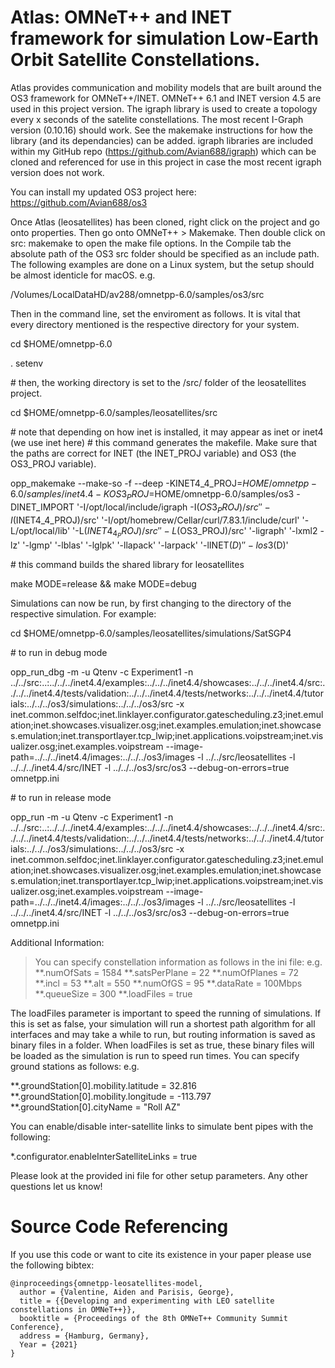 # **Atlas**: OMNeT++ and INET framework for simulation Low-Earth Orbit Satellite Constellations.

Atlas provides communication and mobility models that are built around the OS3 framework for OMNeT++/INET. OMNeT++ 6.1 and INET version 4.5 are used in this project version. The igraph library is used to create a topology every x seconds of the satelite constellations. The most recent I-Graph version (0.10.16) should work. See the makemake instructions for how the library (and its dependancies) can be added. igraph libraries are included within my GitHub repo (https://github.com/Avian688/igraph) which can be cloned and referenced for use in this project in case the most recent igraph version does not work.

You can install my updated OS3 project here:
https://github.com/Avian688/os3

Once Atlas (leosatellites) has been cloned, right click on the project and go onto properties. Then go onto OMNeT++ > Makemake. Then double click on src: makemake to open the make file options. In the Compile tab the absolute path of the OS3 src folder should be specified as an include path. The following examples are done on a Linux system, but the setup should be almost identicle for macOS. e.g.

/Volumes/LocalDataHD/av288/omnetpp-6.0/samples/os3/src

Then in the command line, set the enviroment as follows. It is vital that every directory mentioned is the respective directory for your system.

cd $HOME/omnetpp-6.0

. setenv

\# then, the working directory is set to the /src/ folder of the leosatellites project.

cd $HOME/omnetpp-6.0/samples/leosatellites/src

\# note that depending on how inet is installed, it may appear as inet or inet4 (we use inet here) # this command generates the makefile. Make sure that the paths are correct for INET (the INET_PROJ variable) and OS3 (the OS3_PROJ variable).

opp_makemake --make-so -f --deep -KINET4_4_PROJ=$HOME/omnetpp-6.0/samples/inet4.4 -KOS3_PROJ=$HOME/omnetpp-6.0/samples/os3 -DINET_IMPORT '-I/opt/local/include/igraph -I$(OS3_PROJ)/src' '-I$(INET4_4_PROJ)/src' '-I/opt/homebrew/Cellar/curl/7.83.1/include/curl' '-L/opt/local/lib' '-L$(INET4_4_PROJ)/src' '-L$(OS3_PROJ)/src' '-ligraph' '-lxml2 -lz' '-lgmp' '-lblas' '-lglpk' '-llapack' '-larpack' '-lINET$(D)' '-los3$(D)'

\# this command builds the shared library for leosatellites

make MODE=release && make MODE=debug

Simulations can now be run, by first changing to the directory of the respective simulation. For example:

cd $HOME/omnetpp-6.0/samples/leosatellites/simulations/SatSGP4

\# to run in debug mode

opp_run_dbg  -m -u Qtenv -c Experiment1 -n ../../src:..:../../../inet4.4/examples:../../../inet4.4/showcases:../../../inet4.4/src:../../../inet4.4/tests/validation:../../../inet4.4/tests/networks:../../../inet4.4/tutorials:../../../os3/simulations:../../../os3/src -x inet.common.selfdoc;inet.linklayer.configurator.gatescheduling.z3;inet.emulation;inet.showcases.visualizer.osg;inet.examples.emulation;inet.showcases.emulation;inet.transportlayer.tcp_lwip;inet.applications.voipstream;inet.visualizer.osg;inet.examples.voipstream --image-path=../../../inet4.4/images:../../../os3/images -l ../../src/leosatellites -l ../../../inet4.4/src/INET -l ../../../os3/src/os3 --debug-on-errors=true omnetpp.ini

\# to run in release mode

opp_run  -m -u Qtenv -c Experiment1 -n ../../src:..:../../../inet4.4/examples:../../../inet4.4/showcases:../../../inet4.4/src:../../../inet4.4/tests/validation:../../../inet4.4/tests/networks:../../../inet4.4/tutorials:../../../os3/simulations:../../../os3/src -x inet.common.selfdoc;inet.linklayer.configurator.gatescheduling.z3;inet.emulation;inet.showcases.visualizer.osg;inet.examples.emulation;inet.showcases.emulation;inet.transportlayer.tcp_lwip;inet.applications.voipstream;inet.visualizer.osg;inet.examples.voipstream --image-path=../../../inet4.4/images:../../../os3/images -l ../../src/leosatellites -l ../../../inet4.4/src/INET -l ../../../os3/src/os3 --debug-on-errors=true omnetpp.ini

Additional Information:
> You can specify constellation information as follows in the ini file: e.g.
**.numOfSats = 1584
**.satsPerPlane = 22
**.numOfPlanes = 72
**.incl = 53
**.alt = 550
**.numOfGS = 95
**.dataRate = 100Mbps
**.queueSize = 300
**.loadFiles = true

The loadFiles parameter is important to speed the running of simulations. If this is set as false, your simulation will run a shortest path algorithm for all interfaces and may take a while to run, but routing information is saved as binary files in a folder. When loadFiles is set as true, these binary files will be loaded as the simulation is run to speed run times. You can specify ground stations as follows: e.g.

**.groundStation[0].mobility.latitude = 32.816
**.groundStation[0].mobility.longitude = -113.797
**.groundStation[0].cityName = "Roll AZ"

You can enable/disable inter-satellite links to simulate bent pipes with the following:

*.configurator.enableInterSatelliteLinks = true

Please look at the provided ini file for other setup parameters. Any other questions let us know!

# Source Code Referencing
If you use this code or want to cite its existence in your paper please use the following bibtex:
```
@inproceedings{omnetpp-leosatellites-model,
  author = {Valentine, Aiden and Parisis, George},
  title = {{Developing and experimenting with LEO satellite constellations in OMNeT++}},
  booktitle = {Proceedings of the 8th OMNeT++ Community Summit Conference},
  address = {Hamburg, Germany},
  Year = {2021}
}
```
